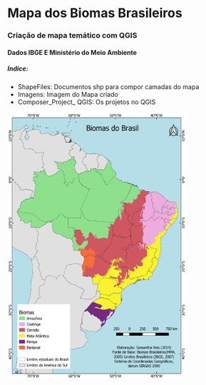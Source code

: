 # Mapa dos Biomas Brasileiros
### Criação de mapa temático com QGIS
#### Dados IBGE E Ministério do Meio Ambiente

##### Indice:
 - ShapeFiles: Documentos shp para compor camadas do mapa
 - Imagens: Imagem do Mapa criado
 - Composer_Project_ QGIS: Os projetos no QGIS
 

<img src="https://github.com/SamanthaReiis/Biomas-Brasileiros/blob/master/Mapa_biomas%20brasileiros.png" width = "400" height="600">
